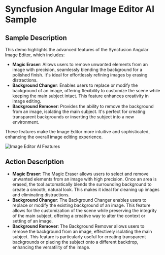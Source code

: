 # Syncfusion Angular Image Editor AI Sample

## Sample Description

This demo highlights the advanced features of the Syncfusion Angular Image Editor, which includes:

- **Magic Eraser**: Allows users to remove unwanted elements from an image with precision, seamlessly blending the background for a polished finish. It's ideal for effortlessly refining images by erasing distractions.
- **Background Changer**: Enables users to replace or modify the background of an image, offering flexibility to customize the scene while keeping the main subject intact. This feature enhances creativity in image editing.
- **Background Remover**: Provides the ability to remove the background from an image, isolating the main subject. It's perfect for creating transparent backgrounds or inserting the subject into a new environment.

These features make the Image Editor more intuitive and sophisticated, enhancing the overall image editing experience.

![Image Editor AI Features](../gif-images/ImageEditor/smart-imageeditor.gif)

## Action Description

- **Magic Eraser**: The Magic Eraser allows users to select and remove unwanted elements from an image with high precision. Once an area is erased, the tool automatically blends the surrounding background to create a smooth, natural look. This makes it ideal for cleaning up images and eliminating distractions.
- **Background Changer**: The Background Changer enables users to replace or modify the existing background of an image. This feature allows for the customization of the scene while preserving the integrity of the main subject, offering a creative way to alter the context or setting of an image.
- **Background Remover**: The Background Remover allows users to remove the background from an image, effectively isolating the main subject. This feature is particularly useful for creating transparent backgrounds or placing the subject onto a different backdrop, enhancing the versatility of the image.
